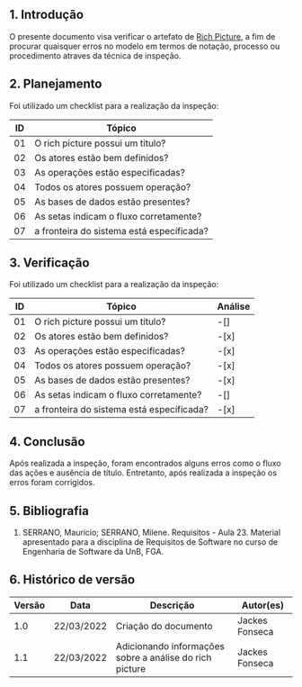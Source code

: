 ## 1. Introdução

O presente documento visa verificar o artefato de [Rich Picture](), a fim de  procurar quaisquer erros no modelo em termos de notação, processo ou procedimento atraves da técnica de inspeção.

## 2. Planejamento

Foi utilizado um checklist para a realização da inspeção:

| ID  | Tópico                                    |
| --- | ----------------------------------------- |
| 01  | O rich picture possui um título?          | 
| 02  | Os atores estão bem definidos?            |
| 03  | As operações estão especificadas?         | 
| 04  | Todos os atores possuem operação?         | 
| 05  | As bases de dados estão presentes?        |
| 06  | As setas indicam o fluxo corretamente?    |
| 07  | a fronteira do sistema está específicada? |

## 3. Verificação

Foi utilizado um checklist para a realização da inspeção:

| ID  | Tópico                                    | Análise |
| --- | ----------------------------------------- | ------- |
| 01  | O rich picture possui um título?          | -[]     |
| 02  | Os atores estão bem definidos?            | -[x]    |
| 03  | As operações estão especificadas?         | -[x]    |
| 04  | Todos os atores possuem operação?         | -[x]    |
| 05  | As bases de dados estão presentes?        | -[x]    |
| 06  | As setas indicam o fluxo corretamente?    | -[]     |
| 07  | a fronteira do sistema está específicada? | -[x]    |

## 4. Conclusão

Após realizada a inspeção, foram encontrados alguns erros como o fluxo das ações e ausência de título. Entretanto, após realizada a inspeção os erros foram corrigidos.

## 5. Bibliografia

1. SERRANO, Maurício; SERRANO, Milene. Requisitos - Aula 23. Material apresentado para a disciplina de Requisitos de Software no curso de Engenharia de Software da UnB, FGA.

## 6. Histórico de versão

| Versão | Data       | Descrição                                               | Autor(es)      |
| ------ | ---------- | ------------------------------------------------------- | -------------- |
| 1.0    | 22/03/2022 | Criação do documento                                    | Jackes Fonseca |
| 1.1    | 22/03/2022 | Adicionando informações sobre a análise do rich picture | Jackes Fonseca |